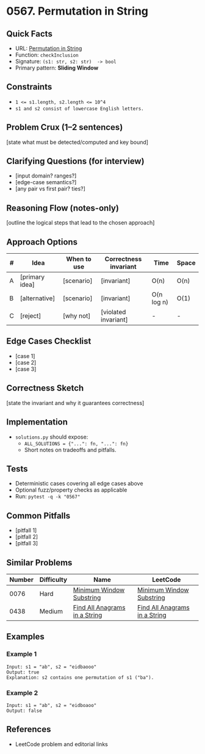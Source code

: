 # 0567. Permutation in String

## Quick Facts

- URL: [Permutation in String](https://leetcode.com/problems/permutation-in-string/)
- Function: `checkInclusion`
- Signature: `(s1: str, s2: str)  -> bool`
- Primary pattern: **Sliding Window**

## Constraints

- `1 <= s1.length, s2.length <= 10^4`
- `s1 and s2 consist of lowercase English letters.`

## Problem Crux (1–2 sentences)

[state what must be detected/computed and key bound]

## Clarifying Questions (for interview)

- [input domain? ranges?]
- [edge-case semantics?]
- [any pair vs first pair? ties?]

## Reasoning Flow (notes-only)

[outline the logical steps that lead to the chosen approach]

## Approach Options

| # | Idea | When to use | Correctness invariant | Time | Space |
|---|------|-------------|-----------------------|------|-------|
| A | [primary idea] | [scenario] | [invariant] | O(n) | O(n) |
| B | [alternative] | [scenario] | [invariant] | O(n log n) | O(1) |
| C | [reject] | [why not] | [violated invariant] | - | - |

## Edge Cases Checklist

- [case 1]
- [case 2]
- [case 3]

## Correctness Sketch

[state the invariant and why it guarantees correctness]

## Implementation

- `solutions.py` should expose:
  - `ALL_SOLUTIONS = {"...": fn, "...": fn}`
  - Short notes on tradeoffs and pitfalls.

## Tests

- Deterministic cases covering all edge cases above
- Optional fuzz/property checks as applicable
- Run: `pytest -q -k "0567"`

## Common Pitfalls

- [pitfall 1]
- [pitfall 2]
- [pitfall 3]

## Similar Problems

| Number | Difficulty | Name | LeetCode |
|---|---|---|---|
| 0076 | Hard | [Minimum Window Substring](../0076-minimum-window-substring/readme.md) | [Minimum Window Substring](https://leetcode.com/problems/minimum-window-substring/) |
| 0438 | Medium | [Find All Anagrams in a String](../0438-find-all-anagrams-in-a-string/readme.md) | [Find All Anagrams in a String](https://leetcode.com/problems/find-all-anagrams-in-a-string/) |

## Examples

### Example 1

```text
Input: s1 = "ab", s2 = "eidbaooo"
Output: true
Explanation: s2 contains one permutation of s1 ("ba").
```

### Example 2

```text
Input: s1 = "ab", s2 = "eidboaoo"
Output: false
```

## References

- LeetCode problem and editorial links
